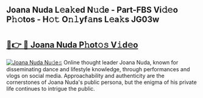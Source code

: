 ## Joana Nuda L𝚎a𝚔ed N𝚞𝚍e - Part-FBS Vi𝚍𝚎o P𝚑𝚘tos - H𝚘𝚝 O𝚗𝚕yf𝚊ns L𝚎a𝚔s JG03w

# <h2><a href="http://kf4311.oniu.top/?m=Joana+Nuda">🔗👉 🔴 Joana Nuda P𝚑ot𝚘𝚜 V𝚒d𝚎o</a></h2>

[![Joana Nuda Nu𝚍e𝚜](https://i.imgur.com/0qMVB7G.gif)](http://kf4311.oniu.top/?m=Joana+Nuda)
Online thought leader Joana Nuda, known for disseminating dance and lifestyle knowledge, through performances and vlogs on social media. Approachability and authenticity are the cornerstones of Joana Nuda's public persona, but the enigma of his private life continues to intrigue the public.  
